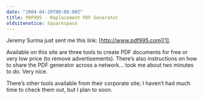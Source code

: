 ```yaml
---
date: "2004-04-29T00:00:00Z"
title: PDF995 - Replacement PDF Generator
oldsitenotice: Squarespace
---
```

Jeremy Surma just sent me this link: [http://www.pdf995.com][1].

Available on this site are three tools to create PDF documents for free or very low price (to remove advertisements). There’s also instructions on how to share the PDF generator across a network... took me about two minutes to do. Very nice.

There’s other tools available from their corporate site; I haven’t had much time to check them out, but I plan to soon.

[1]: http://www.pdf995.com
